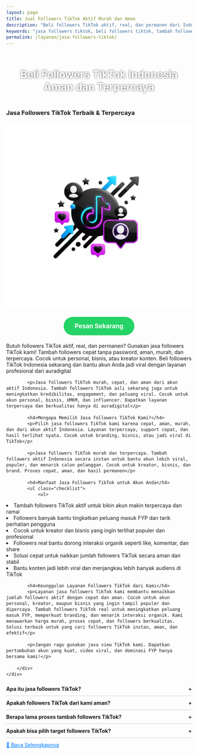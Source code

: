 ```yaml
---
layout: page
title: Jual Followers TikTok Aktif Murah dan Aman
description: "Beli followers TikTok aktif, real, dan permanen dari Indonesia. Jasa tambah followers TikTok cepat, murah, dan terpercaya. Aman tanpa password! Cocok untuk kreator, bisnis, dan influencer. Jual followers TikTok asli yang bantu konten viral. Order sekarang dan tingkatkan kredibilitas akun TikTok Anda!"
keywords: "jasa followers tiktok, beli followers tiktok, tambah followers tiktok, followers tiktok murah, jual followers tiktok, followers tiktok aktif, followers tiktok real, followers tiktok Indonesia, followers tiktok terpercaya, followers tiktok permanen, followers tiktok cepat, order followers tiktok, jasa tambah followers tiktok, jasa jual followers tiktok, beli followers tiktok Indonesia, followers tiktok aman, jasa followers murah, jasa followers real, beli followers asli, followers tiktok tanpa password, jasa tiktok, jasa tiktok murah, followers akun tiktok, jasa followers viral, followers organik tiktok, beli followers tiktok terpercaya, followers tiktok langsung masuk, jasa followers instan, jasa menaikkan followers tiktok, followers untuk tiktok bisnis, followers tiktok creator, jasa social media tiktok, layanan followers tiktok, beli followers tiktok aktif Indonesia, jasa social proof tiktok"
permalink: /layanan/jasa-followers-tiktok/
---
```


<script type="application/ld+json">
{
  "@context": "https://schema.org",
  "@graph": [
    {
      "@type": "WebSite",
      "@id": "https://auradigital.id/#website",
      "url": "https://auradigital.id/",
      "name": "auradigital.id"
    },
    {
      "@type": "WebPage",
      "@id": "https://auradigital.id/layanan/jasa-followers-tiktok/#webpage",
      "url": "https://auradigital.id/layanan/jasa-followers-tiktok/",
      "name": "Jasa Followers TikTok Aktif Indonesia - Aman & Cepat",
      "isPartOf": {
        "@id": "https://auradigital.id/#website"
      },
      "breadcrumb": {
        "@id": "https://auradigital.id/layanan/jasa-followers-tiktok/#breadcrumb"
      },
      "description": "Beli followers TikTok aktif dan real dari pengguna Indonesia. Jasa followers TikTok terpercaya, murah, cepat, dan aman tanpa password. Tambah followers TikTok sekarang untuk tingkatkan kredibilitas dan viralitas akun Anda. Layanan jual followers TikTok permanen dan instan. Cocok untuk akun personal, bisnis, dan kreator konten. Order followers TikTok terbaik hanya di AuraDigital"
    },
    {
      "@type": "Service",
      "name": "Jasa Followers TikTok",
      "serviceType": "Social Media Engagement",
      "provider": {
        "@type": "WebSite",
        "name": "auradigital.id",
        "url": "https://auradigital.id/"
      },
      "areaServed": {
        "@type": "Country",
        "name": "Indonesia"
      },
      "description": "Jual followers TikTok aktif, real, dan permanen. Tambah followers TikTok cepat tanpa password. Followers Indonesia aman, murah, dan terpercaya. Pesan sekarang untuk meningkatkan akun bisnis atau personal Anda. Cocok untuk kreator, brand, dan UMKM. Layanan terbaik untuk beli followers TikTok instan dan organik"
    },
    {
      "@type": "Product",
      "name": "Followers TikTok Aktif",
      "image": "https://raw.githubusercontent.com/AzkaAtta/azkaatta.github.io/main/image/jasa-followers-tiktok.webp",
      "description": "Tambah followers TikTok aktif dan real tanpa ribet! Kami menyediakan jasa followers TikTok Indonesia yang aman, cepat, dan terpercaya. Dapatkan followers permanen untuk meningkatkan engagement, kepercayaan, dan peluang viral. Cocok untuk akun personal, bisnis, selebgram, kreator konten, hingga UMKM. Jasa kami tanpa password, harga murah, dan proses instan. Beli followers TikTok sekarang juga dan buktikan hasilnya!",
      "brand": {
        "@type": "Brand",
        "name": "auradigital.id"
      },
      "offers": {
        "@type": "Offer",
        "priceCurrency": "IDR",
        "price": "2000",
        "availability": "https://schema.org/InStock",
        "url": "https://auradigital.id/layanan/jasa-view-tiktok/"
      }
    },
    {
      "@type": "BreadcrumbList",
      "@id": "https://auradigital.id/layanan/jasa-followers-tiktok/#breadcrumb",
      "itemListElement": [
        {
          "@type": "ListItem",
          "position": 1,
          "name": "Home",
          "item": "https://auradigital.id/"
        },
        {
          "@type": "ListItem",
          "position": 2,
          "name": "Layanan",
          "item": "https://auradigital.id/layanan/"
        },
        {
          "@type": "ListItem",
          "position": 3,
          "name": "Jasa followers TikTok",
          "item": "https://auradigital.id/layanan/jasa-followers-tiktok/"
        }
      ]
    },
    {
      "@type": "FAQPage",
      "mainEntity": [
        {
          "@type": "Question",
          "name": "Apakah Followers TikTok dari layanan ini real?",
          "acceptedAnswer": {
            "@type": "Answer",
            "text": "Ya, layanan kami menyediakan Followers TikTok aktif dari pengguna Indonesia yang real dan aman."
          }
        },
        {
          "@type": "Question",
          "name": "Berapa lama proses penambahan followers?",
          "acceptedAnswer": {
            "@type": "Answer",
            "text": "Proses penambahan followers biasanya berlangsung dalam 1-10 menit setelah pembayaran berhasil."
          }
        }
      ]
    }
  ]
}
</script>


<h1 style="text-align: center; color: #fff; text-shadow: 0 0 4px rgba(0,0,0,0.7); padding: 20px 15px;">
    Beli Followers TikTok Indonesia Aman dan Terpercaya
</h1>

<div class="jasa-followers-tiktok-container">
    <div class="service-card" id="jasa-followers-tiktok-card" onclick="toggleService(this)">
        <h3>Jasa Followers TikTok Terbaik & Terpercaya</h3>
        <img src="https://raw.githubusercontent.com/AzkaAtta/azkaatta.github.io/main/image/jasa-followers-tiktok.webp" alt="jasa-followers-tiktok" style="max-width:100%; height:auto;" loading="lazy">
        <a href="https://wa.me/62895402343693?text=Halo,%20saya%20tertarik%20dengan%20Jasa%20followers%20TikTok.%20Bisa%20info%20lebih%20lanjut?" target="_blank" class="whatsapp-button" style="display: block; width: fit-content; margin: 20px auto; padding: 15px 30px; background-color: #25D366; color: white; text-align: center; text-decoration: none; border-radius: 50px; font-size: 1.2em; font-weight: bold; transition: background-color 0.3s ease;">
            Pesan Sekarang
        </a>
        <div class="service-description">
            <p>Butuh followers TikTok aktif, real, dan permanen? Gunakan jasa followers TikTok kami! Tambah followers cepat tanpa password, aman, murah, dan terpercaya. Cocok untuk personal, bisnis, atau kreator konten. Beli followers TikTok Indonesia sekarang dan bantu akun Anda jadi viral dengan layanan profesional dari auradigital</p>

            <p>Jasa followers TikTok murah, cepat, dan aman dari akun aktif Indonesia. Tambah followers TikTok asli sekarang juga untuk meningkatkan kredibilitas, engagement, dan peluang viral. Cocok untuk akun personal, bisnis, UMKM, dan influencer. Dapatkan layanan terpercaya dan berkualitas hanya di auradigital</p>

            <h4>Mengapa Memilih Jasa followers TikTok Kami?</h4>
            <p>Pilih jasa followers TikTok kami karena cepat, aman, murah, dan dari akun aktif Indonesia. Layanan terpercaya, support cepat, dan hasil terlihat nyata. Cocok untuk branding, bisnis, atau jadi viral di TikTok</p>

            <p>Jasa followers TikTok murah dan terpercaya. Tambah followers aktif Indonesia secara instan untuk bantu akun lebih viral, populer, dan menarik calon pelanggan. Cocok untuk kreator, bisnis, dan brand. Proses cepat, aman, dan hasil permanen</p>

            <h4>Manfaat Jasa Followers TikTok untuk Akun Anda</h4>
            <ul class="checklist">
                <ul>
  <li>Tambah followers TikTok aktif untuk bikin akun makin terpercaya dan ramai</li>
  <li>Followers banyak bantu tingkatkan peluang masuk FYP dan tarik perhatian pengguna</li>
  <li>Cocok untuk kreator dan bisnis yang ingin terlihat populer dan profesional</li>
  <li>Followers real bantu dorong interaksi organik seperti like, komentar, dan share</li>
  <li>Solusi cepat untuk naikkan jumlah followers TikTok secara aman dan stabil</li>
  <li>Bantu konten jadi lebih viral dan menjangkau lebih banyak audiens di TikTok</li>
</ul>

            <h4>Keunggulan Layanan Followers TikTok dari Kami</h4>
            <p>Layanan jasa followers TikTok kami membantu menaikkan jumlah followers aktif dengan cepat dan aman. Cocok untuk akun personal, kreator, maupun bisnis yang ingin tampil populer dan dipercaya. Tambah followers TikTok real untuk meningkatkan peluang masuk FYP, memperkuat branding, dan menarik interaksi organik. Kami menawarkan harga murah, proses cepat, dan followers berkualitas. Solusi terbaik untuk yang cari followers TikTok instan, aman, dan efektif</p>

            <p>Jangan ragu gunakan jasa view TikTok kami. Dapatkan pertumbuhan akun yang kuat, video viral, dan dominasi FYP hanya bersama kami!</p>

        </div>
    </div>
</div>

<style>
  .accordion-item {
    border-bottom: 1px solid #ccc;
    padding: 10px 0;
  }
  .accordion-title {
    cursor: pointer;
    font-weight: bold;
    position: relative;
  }
  .accordion-title::after {
    content: '+';
    position: absolute;
    right: 0;
  }
  .accordion-title.active::after {
    content: '-';
  }
  .accordion-content {
    display: none;
    padding: 10px 0;
  }
  .accordion-content.show {
    display: block;
  }
</style>

<div class="accordion">

  <div class="accordion-item">
  <div class="accordion-title">Apa itu jasa followers TikTok?</div>
  <div class="accordion-content">
    Jasa followers TikTok adalah layanan untuk menambah jumlah pengikut akun TikTok agar terlihat lebih populer dan dipercaya banyak orang.
  </div>
</div>

<div class="accordion-item">
  <div class="accordion-title">Apakah followers TikTok dari kami aman?</div>
  <div class="accordion-content">
    Ya, layanan followers TikTok kami aman dan tidak melanggar kebijakan. Followers berasal dari akun aktif dan tidak menyebabkan masalah pada akun Anda.
  </div>
</div>

<div class="accordion-item">
  <div class="accordion-title">Berapa lama proses tambah followers TikTok?</div>
  <div class="accordion-content">
    Proses penambahan followers TikTok biasanya berlangsung cepat, mulai dari hitungan menit hingga maksimal 24 jam tergantung jumlah yang Anda pesan.
  </div>
</div>

<div class="accordion-item">
  <div class="accordion-title">Apakah bisa pilih target followers TikTok?</div>
  <div class="accordion-content">
    Untuk saat ini, layanan followers TikTok kami bersifat umum. Namun kami selalu berusaha memberikan followers yang relevan dan aktif.
  </div>
</div>

</div>

<script>
  const titles = document.querySelectorAll(".accordion-title");
  titles.forEach(title => {
    title.addEventListener("click", () => {
      const content = title.nextElementSibling;
      title.classList.toggle("active");
      content.classList.toggle("show");
    });
  });
</script>


<style>
  .hidden-content { display: none; margin-top: 10px; }
  .toggle-btn { cursor: pointer; color: #007bff; text-decoration: underline; margin-top: 10px; display: inline-block; }
</style>

<div class="toggle-btn" onclick="toggleHidden()">📌 Baca Selengkapnya</div>
<div id="hiddenContent" class="hidden-content">
  <li>Jasa followers TikTok murah dan real, bantu naikkan followers aktif Indonesia agar akun makin dipercaya.</li>
  <li>Tambah followers TikTok cepat dan aman, cocok untuk kreator, bisnis, maupun TikTok Shop.</li>
  <li>Followers TikTok real dan aktif, bantu tingkatkan peluang masuk FYP dan jangkauan konten lebih luas.</li>
  <li>Beli followers TikTok terpercaya, followers stabil dari pengguna nyata untuk semua jenis konten.</li>
  <li>Followers TikTok organik bantu tingkatkan interaksi seperti like, komentar, dan share secara alami.</li>
  <li>Solusi followers TikTok cepat dan aman, pas untuk akun jualan, hiburan, hingga edukasi.</li>
  <li>Jual followers TikTok asli, langsung aktif, cocok untuk branding personal dan bisnis online.</li>
  <li>Cari followers TikTok murah dan real? Kami sediakan layanan cepat dan bergaransi.</li>
  <li>Followers TikTok aktif dan stabil bantu konten viral dan menaikkan kepercayaan audiens baru.</li>
  <li>Tambah followers TikTok real, cocok untuk pemula yang ingin tampil lebih profesional.</li>
  <li>Followers TikTok asli dan aktif, cocok untuk konten promosi, challenge, dan daily vlog.</li>
  <li>Jasa followers TikTok terpercaya dan cepat, bantu percepat pertumbuhan akun Anda.</li>
  <li>Beli followers TikTok real dan murah, akun Anda terlihat ramai dan lebih menarik.</li>
  <li>Layanan followers TikTok terbaik untuk bantu tingkatkan engagement dan daya tarik konten.</li>
  <li>Followers TikTok Indonesia real dan aktif, cocok untuk konten lokal dan bisnis UMKM.</li>
  <li>Promo followers TikTok murah, hasil cepat dan aman untuk kreator semua level.</li>
  <li>Followers TikTok organik bantu dorong performa konten sesuai algoritma TikTok terkini.</li>
  <li>Tambah followers TikTok terpercaya, real dari akun aktif tanpa risiko.</li>
  <li>Layanan followers TikTok asli dan aman, bantu optimasi akun agar cepat dikenal.</li>
  <li>Followers TikTok aktif bantu video Anda viral dan mendapatkan banyak penonton baru.</li>
  <li>Followers TikTok termurah untuk konten jualan, hiburan, bisnis, dan personal branding.</li>
  <li>Beli followers TikTok aktif dan real untuk tingkatkan otoritas akun dan kepercayaan audiens.</li>
  <li>Followers TikTok real bantu konten naik FYP dan tampil profesional di mata pengikut baru.</li>
  <li>Layanan followers TikTok cepat masuk, cocok untuk campaign dan promosi produk.</li>
  <li>Tambah followers TikTok otomatis dan real bantu boost algoritma TikTok Anda.</li>
  <li>Followers TikTok terpercaya dan berkualitas bantu akun makin dikenal luas.</li>
  <li>Jasa followers TikTok real dan aktif cocok untuk content creator dan bisnis online shop.</li>
  <li>Followers TikTok stabil dan aman bantu konten disukai lebih banyak orang.</li>
  <li>Layanan followers TikTok paling murah dan aman dari akun asli dan aktif Indonesia.</li>
</div>

<script>
  function toggleHidden() {
    var content = document.getElementById("hiddenContent");
    var button = document.querySelector(".toggle-btn");
    if (content.style.display === "none") {
      content.style.display = "block";
      button.textContent = "📌 Tutup Selengkapnya";
    } else {
      content.style.display = "none";
      button.textContent = "📌 Baca Selengkapnya";
    }
  }
</script>

